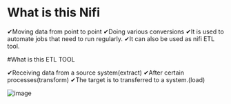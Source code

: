 # What is this Nifi

✔Moving data from point to point
✔Doing various conversions
✔It is used to automate jobs that need to run regularly.
✔It can also be used as nifi ETL tool.

#What is this ETL TOOL

✔Receiving data from a source system(extract)
✔After certain processes(transform)
✔The target is to transferred to a system.(load)

![image](https://user-images.githubusercontent.com/58874305/125286552-c8827580-e2d0-11eb-8217-582e8c9ca6b8.png)


